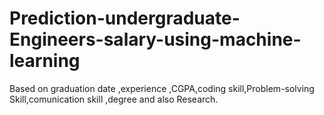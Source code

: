 # Prediction-undergraduate-Engineers-salary-using-machine-learning
Based on graduation date ,experience ,CGPA,coding skill,Problem-solving Skill,comunication skill ,degree and also Research.
